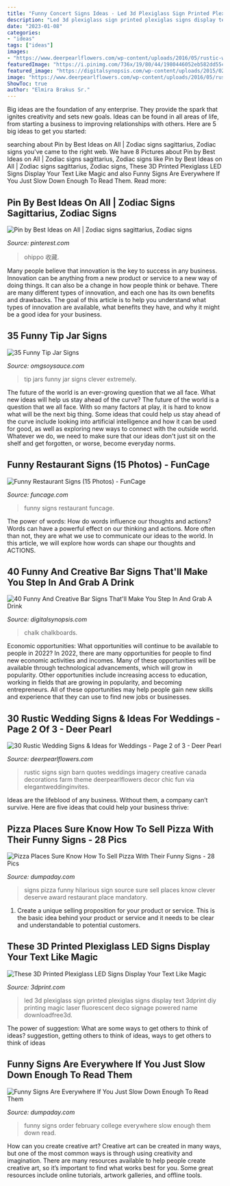 ```yaml
---
title: "Funny Concert Signs Ideas - Led 3d Plexiglass Sign Printed Plexiglas Signs Display Text 3dprint Diy Printing Magic Laser Fluorescent Deco Signage Powered Name Downloadfree3d"
description: "Led 3d plexiglass sign printed plexiglas signs display text 3dprint diy printing magic laser fluorescent deco signage powered name downloadfree3d"
date: "2023-01-08"
categories:
- "ideas"
tags: ["ideas"]
images:
- "https://www.deerpearlflowers.com/wp-content/uploads/2016/05/rustic-wedding-signs-family-creative-imagery.jpg"
featuredImage: "https://i.pinimg.com/736x/19/80/44/1980446052eb582dd55ca3c6265f2361.jpg"
featured_image: "https://digitalsynopsis.com/wp-content/uploads/2015/02/funny-creative-bar-signs-34.jpg"
image: "https://www.deerpearlflowers.com/wp-content/uploads/2016/05/rustic-wedding-signs-family-creative-imagery.jpg"
ShowToc: true
author: "Elmira Brakus Sr."
---
```



Big ideas are the foundation of any enterprise. They provide the spark that ignites creativity and sets new goals. Ideas can be found in all areas of life, from starting a business to improving relationships with others. Here are 5 big ideas to get you started:

	

		
searching about Pin by Best Ideas on All | Zodiac signs sagittarius, Zodiac signs you've came to the right web. We have 8 Pictures about Pin by Best Ideas on All | Zodiac signs sagittarius, Zodiac signs like Pin by Best Ideas on All | Zodiac signs sagittarius, Zodiac signs, These 3D Printed Plexiglass LED Signs Display Your Text Like Magic and also Funny Signs Are Everywhere If You Just Slow Down Enough To Read Them. Read more:
		
    
## Pin By Best Ideas On All | Zodiac Signs Sagittarius, Zodiac Signs

<img loading=lazy src="https://i.pinimg.com/736x/19/80/44/1980446052eb582dd55ca3c6265f2361.jpg" onerror="this.onerror=null;this.src='https://tse3.mm.bing.net/th?id=OIP.MOEZJcJJg2sULiHzSzWucAHaKY&amp;pid=15.1';" alt="Pin by Best Ideas on All | Zodiac signs sagittarius, Zodiac signs">

_Source: pinterest.com_

>ohippo 收藏. 

	

Many people believe that innovation is the key to success in any business. Innovation can be anything from a new product or service to a new way of doing things. It can also be a change in how people think or behave. There are many different types of innovation, and each one has its own benefits and drawbacks. The goal of this article is to help you understand what types of innovation are available, what benefits they have, and why it might be a good idea for your business.

    
## 35 Funny Tip Jar Signs

<img loading=lazy src="http://www.omgsoysauce.com/wp-content/uploads/2010/10/29-funny-tip-jars-pictures.jpg" onerror="this.onerror=null;this.src='https://tse4.mm.bing.net/th?id=OIP.PZ1amG0aWgx6INCSAtoDWAHaJu&amp;pid=15.1';" alt="35 Funny Tip Jar Signs">

_Source: omgsoysauce.com_

>tip jars funny jar signs clever extremely. 

	

The future of the world is an ever-growing question that we all face. What new ideas will help us stay ahead of the curve?
The future of the world is a question that we all face. With so many factors at play, it is hard to know what will be the next big thing. Some ideas that could help us stay ahead of the curve include looking into artificial intelligence and how it can be used for good, as well as exploring new ways to connect with the outside world. Whatever we do, we need to make sure that our ideas don't just sit on the shelf and get forgotten, or worse, become everyday norms.

    
## Funny Restaurant Signs (15 Photos) - FunCage

<img loading=lazy src="http://www.funcage.com/blog/wp-content/uploads/2013/01/Funny-Restaurant-Signs-006.jpg" onerror="this.onerror=null;this.src='https://tse2.mm.bing.net/th?id=OIP.VLwND1cF6uEFMQ_5p7yhfAHaMX&amp;pid=15.1';" alt="Funny Restaurant Signs (15 Photos) - FunCage">

_Source: funcage.com_

>funny signs restaurant funcage. 

	

The power of words: How do words influence our thoughts and actions?
Words can have a powerful effect on our thinking and actions. More often than not, they are what we use to communicate our ideas to the world. In this article, we will explore how words can shape our thoughts and ACTIONS.

    
## 40 Funny And Creative Bar Signs That&#039;ll Make You Step In And Grab A Drink

<img loading=lazy src="https://digitalsynopsis.com/wp-content/uploads/2015/02/funny-creative-bar-signs-34.jpg" onerror="this.onerror=null;this.src='https://tse3.mm.bing.net/th?id=OIP._Q9F9a375DngDyfMxcK-aQHaJ4&amp;pid=15.1';" alt="40 Funny And Creative Bar Signs That&#039;ll Make You Step In And Grab A Drink">

_Source: digitalsynopsis.com_

>chalk chalkboards. 

	

Economic opportunities: What opportunities will continue to be available to people in 2022?
In 2022, there are many opportunities for people to find new economic activities and incomes. Many of these opportunities will be available through technological advancements, which will grow in popularity. Other opportunities include increasing access to education, working in fields that are growing in popularity, and becoming entrepreneurs. All of these opportunities may help people gain new skills and experience that they can use to find new jobs or businesses.

    
## 30 Rustic Wedding Signs &amp; Ideas For Weddings - Page 2 Of 3 - Deer Pearl

<img loading=lazy src="https://www.deerpearlflowers.com/wp-content/uploads/2016/05/rustic-wedding-signs-family-creative-imagery.jpg" onerror="this.onerror=null;this.src='https://tse4.mm.bing.net/th?id=OIP.UYCb3Amk4YMVq6HM7J8ItwHaLH&amp;pid=15.1';" alt="30 Rustic Wedding Signs &amp; Ideas for Weddings - Page 2 of 3 - Deer Pearl">

_Source: deerpearlflowers.com_

>rustic signs sign barn quotes weddings imagery creative canada decorations farm theme deerpearlflowers decor chic fun via elegantweddinginvites. 

	

Ideas are the lifeblood of any business. Without them, a company can’t survive. Here are five ideas that could help your business thrive:

    
## Pizza Places Sure Know How To Sell Pizza With Their Funny Signs - 28 Pics

<img loading=lazy src="http://www.dumpaday.com/wp-content/uploads/2015/05/pizza-signs-21.jpg" onerror="this.onerror=null;this.src='https://tse2.mm.bing.net/th?id=OIP.bHP3y7FfWAfFFG-EqRLVqQHaJ5&amp;pid=15.1';" alt="Pizza Places Sure Know How To Sell Pizza With Their Funny Signs - 28 Pics">

_Source: dumpaday.com_

>signs pizza funny hilarious sign source sure sell places know clever deserve award restaurant place mandatory. 

	

1. Create a unique selling proposition for your product or service. This is the basic idea behind your product or service and it needs to be clear and understandable to potential customers. 

    
## These 3D Printed Plexiglass LED Signs Display Your Text Like Magic

<img loading=lazy src="http://3dprint.com/wp-content/uploads/2015/02/plexi3.jpg" onerror="this.onerror=null;this.src='https://tse2.mm.bing.net/th?id=OIP.ldw9UTNZ0_vCcnWyReX9BQHaFk&amp;pid=15.1';" alt="These 3D Printed Plexiglass LED Signs Display Your Text Like Magic">

_Source: 3dprint.com_

>led 3d plexiglass sign printed plexiglas signs display text 3dprint diy printing magic laser fluorescent deco signage powered name downloadfree3d. 

	

The power of suggestion: What are some ways to get others to think of ideas?
suggestion, getting others to think of ideas, ways to get others to think of ideas

    
## Funny Signs Are Everywhere If You Just Slow Down Enough To Read Them

<img loading=lazy src="http://www.dumpaday.com/wp-content/uploads/2016/04/244.jpg" onerror="this.onerror=null;this.src='https://tse1.mm.bing.net/th?id=OIP.t9yE3nZfqvXICKUOV6FDoAHaNL&amp;pid=15.1';" alt="Funny Signs Are Everywhere If You Just Slow Down Enough To Read Them">

_Source: dumpaday.com_

>funny signs order february college everywhere slow enough them down read. 

	

How can you create creative art?
Creative art can be created in many ways, but one of the most common ways is through using creativity and imagination. There are many resources available to help people create creative art, so it’s important to find what works best for you. Some great resources include online tutorials, artwork galleries, and offline tools.

